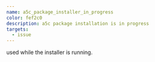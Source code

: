 ```yaml
---
name: a5c_package_installer_in_progress
color: fef2c0
description: a5c package installation is in progress
targets:
  - issue
---
```


used while the installer is running.


